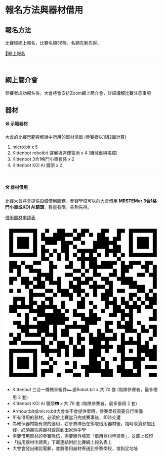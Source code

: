# 報名方法與器材借用

## 報名方法

比賽經網上報名，比賽名額36隊，名額先到先得。

[📝網上報名](https://bit.ly/mrstemer2023app)

![](./images/HubSpacer5mm.png)

## 網上簡介會

參賽者成功報名後，大會將會安排Zoom網上簡介會，詳細講解比賽注意事項

## 器材

#### 🛠 示範器材

大會的比賽示範與解說中所用的器材清單 (參賽者以1組2車計算)

1. micro:bit x 5
2. Kittenbot robotbit 擴展板連鋰電池 x 4 (機械車與搖控)
3. Kittenbot 3合1格鬥小車套裝 x 2
4. Kittenbot KOI AI 鏡頭 x 2

![](./images/HubSpacer5mm.png)

#### 🛠 器材借用 

比賽大會將會提供設備借用服務，參賽學校可以向大會借用 **MRSTEMer 3合1格鬥小車或KOI AI鏡頭**，數量有限，先到先得。

[借用器材申請表](https://drive.google.com/file/d/1HbJKWMtOnree6oiC02YsR-FIrwXto8ps/view?usp=sharing)

![](./images/equipment_borrow_qr.png)

-  Kittenbot 三合一機械車組件🏎連Robot:bit x 共 70 套 (每隊參賽者，最多借用 2 套)
-  Kittenbot KOI AI 鏡頭📷 x 共 70 套 (每隊參賽者，最多借用 2 套)
-  Armour:bit或micro:bit大會並不會提供借用，參賽學校需要自行準備 
-  所有借用的器材，必須於比賽當日完成賽事後，即時交還
-  為確保器材能有效的運用，若參賽隊伍在領取借用器材後，臨時取消參加比賽，必須盡快將器材歸還到田家炳中學
-  需要借用器材的參賽隊伍，需要額外填寫「借用器材申請表」，並蓋上校印
- 「借用器材申請表」下載連結附於比賽網上報名表上
- 大會會發出確認電郵，並將借用器材寄送到參賽學校，或指定地址

